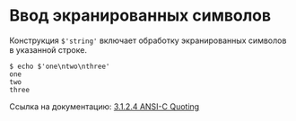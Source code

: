 # Ввод экранированных символов
Конструкция `$'string'` включает обработку экранированных символов в указанной строке.

```
$ echo $'one\ntwo\nthree'
one
two
three
```

Ссылка на документацию: [3.1.2.4 ANSI-C Quoting
](https://www.gnu.org/software/bash/manual/html_node/ANSI_002dC-Quoting.html)